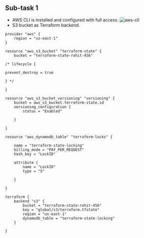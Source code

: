 ## Sub-task 1

- AWS CLI is installed and configured with full access.
![aws-cli](https://raw.githubusercontent.com/rohit-mohanta/devops-project/main/Attachments/aws-cli-version.png)
- S3 bucket as Terraform backend.

```
provider "aws" {
	region = "us-east-1"
}

resource "aws_s3_bucket" "terraform-state" {
	bucket = "terraform-state-rohit-456"
	
/* lifecycle {

prevent_destroy = true

} */

}

resource "aws_s3_bucket_versioning" "versioning" {
	bucket = aws_s3_bucket.terraform-state.id
	versioning_configuration {
		status = "Enabled"

	}

}

resource "aws_dynamodb_table" "terraform-locks" {

	name = "terraform-state-locking"
	billing_mode = "PAY_PER_REQUEST"
	hash_key = "LockID"

	attribute {
		name = "LockID"
		type = "S"

	}

}

terraform {
	backend "s3" {
		bucket = "terraform-state-rohit-456"
		key = "global/s3/terraform.tfstate"
		region = "us-east-1"
		dynamodb_table = "terraform-state-locking"
	}

}
```


